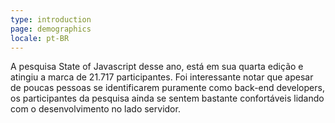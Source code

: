 ```yaml
---
type: introduction
page: demographics
locale: pt-BR
---
```


A pesquisa State of Javascript desse ano, está em sua quarta edição e atingiu a marca de 21.717 participantes. Foi interessante notar que apesar de poucas pessoas se identificarem puramente como back-end developers, os participantes da pesquisa ainda se sentem bastante confortáveis lidando com o desenvolvimento no lado servidor.
